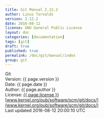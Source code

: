 ```yaml
---
title: Git Manual 2.12.2
author: Linus Torvalds
version: 2.12.2
date: 2016-08-12
license: GNU General Public License
layout: doc
categories: [documentation]
tags: [git]
draft: true
published: true
permalink: /doc/git/manual/index
group: git
---
```


Git<br>
Version: {{ page.version }}<br>
Date: {{ page.date }}<br>
Author: {{ page.author }}<br>
License: [{{ page.license }}](http://www.gnu.org/copyleft/gpl.html)<br>
[www.kernel.org/pub/software/scm/git/docs/](www.kernel.org/pub/software/scm/git/docs/)<br>
Last updated 2016-08-12 20:00:10 UTC<br>

